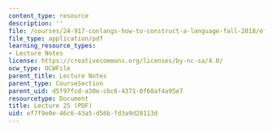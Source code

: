 ```yaml
---
content_type: resource
description: ''
file: /courses/24-917-conlangs-how-to-construct-a-language-fall-2018/ef7f9e0e46c643a5d56bfd3a9d28113d_MIT24_917f18_lec25_hist_ling.pdf
file_type: application/pdf
learning_resource_types:
- Lecture Notes
license: https://creativecommons.org/licenses/by-nc-sa/4.0/
ocw_type: OCWFile
parent_title: Lecture Notes
parent_type: CourseSection
parent_uid: d5f97fcd-a30e-cbc6-4371-0f68af4a95e7
resourcetype: Document
title: Lecture 25 (PDF)
uid: ef7f9e0e-46c6-43a5-d56b-fd3a9d28113d
---
```

